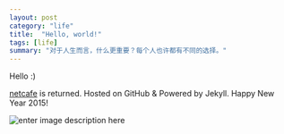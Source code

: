 ```yaml
---
layout: post
category: "life"
title:  "Hello, world!"
tags: [life]
summary: "对于人生而言，什么更重要？每个人也许都有不同的选择。"
---
```


Hello  :)

[netcafe](http://blog.pop925.net) is returned.
Hosted on GitHub & Powered by Jekyll.
Happy New Year 2015!

![enter image description here](https://lh5.googleusercontent.com/AqYaEsEXGMHqTiunHAVe3AjKa73CiOM4lGLs3OFncJY=s200 "IMG_4125.JPG")
